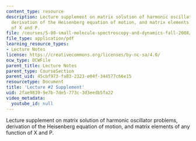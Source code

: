 ```yaml
---
content_type: resource
description: Lecture supplement on matrix solution of harmonic oscillator problems,
  derivation of the Heisenberg equation of motion, and matrix elements of any function
  of X and P.
file: /courses/5-80-small-molecule-spectroscopy-and-dynamics-fall-2008/2fae98399e7b7de5773c3d3eedb5fa22_02s_mtxsol.pdf
file_type: application/pdf
learning_resource_types:
- Lecture Notes
license: https://creativecommons.org/licenses/by-nc-sa/4.0/
ocw_type: OCWFile
parent_title: Lecture Notes
parent_type: CourseSection
parent_uid: 45cbf973-fa83-2323-e04f-344577c66e15
resourcetype: Document
title: 'Lecture #2 Supplement'
uid: 2fae9839-9e7b-7de5-773c-3d3eedb5fa22
video_metadata:
  youtube_id: null
---
```

Lecture supplement on matrix solution of harmonic oscillator problems, derivation of the Heisenberg equation of motion, and matrix elements of any function of X and P.